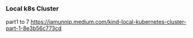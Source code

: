 ### Local k8s Cluster
part1 to 7
https://iamunnip.medium.com/kind-local-kubernetes-cluster-part-1-8e3b56c773cd